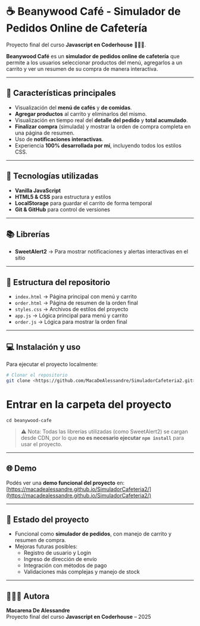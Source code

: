 # ☕ Beanywood Café - Simulador de Pedidos Online de Cafetería

Proyecto final del curso **Javascript en Coderhouse** 👩🏻‍💻.  

**Beanywood Café** es un **simulador de pedidos online de cafetería** que permite a los usuarios seleccionar productos del menú, agregarlos a un carrito y ver un resumen de su compra de manera interactiva.  

---

## 📌 Características principales

- Visualización del **menú de cafés** y **de comidas**.  
- **Agregar productos** al carrito y eliminarlos del mismo.  
- Visualización en tiempo real del **detalle del pedido** y **total acumulado**.  
- **Finalizar compra** (simulada) y mostrar la orden de compra completa en una página de resumen.  
- Uso de **notificaciones interactivas**.  
- Experiencia **100% desarrollada por mí**, incluyendo todos los estilos CSS. 

---

## 🧰 Tecnologías utilizadas

- **Vanilla JavaScript**  
- **HTML5 & CSS** para estructura y estilos  
- **LocalStorage** para guardar el carrito de forma temporal  
- **Git & GitHub** para control de versiones  

---

## 📚 Librerías

- **SweetAlert2** → Para mostrar notificaciones y alertas interactivas en el sitio

---

## 📁 Estructura del repositorio

- `index.html` → Página principal con menú y carrito  
- `order.html` → Página de resumen de la orden final  
- `styles.css` → Archivos de estilos del proyecto  
- `app.js` → Lógica principal para menú y carrito  
- `order.js` → Lógica para mostrar la orden final  

---

## 💻 Instalación y uso

Para ejecutar el proyecto localmente:  

```bash
# Clonar el repositorio
git clone <https://github.com/MacaDeAlessandre/SimuladorCafeteria2.git>
```

# Entrar en la carpeta del proyecto
```
cd beanywood-cafe
```

> ⚠️ Nota: Todas las librerías utilizadas (como SweetAlert2) se cargan desde CDN, por lo que **no es necesario ejecutar `npm install`** para usar el proyecto.

---

## 🌐 Demo

Podés ver una **demo funcional del proyecto** en:  
[https://macadealessandre.github.io/SimuladorCafeteria2/](https://macadealessandre.github.io/SimuladorCafeteria2/)

---

## 🚧 Estado del proyecto

- Funcional como **simulador de pedidos**, con manejo de carrito y resumen de compra.  
- Mejoras futuras posibles:  
  - Registro de usuario y Login  
  - Ingreso de dirección de envío  
  - Integración con métodos de pago  
  - Validaciones más complejas y manejo de stock  

---

## 🙋🏻‍♀️ Autora

**Macarena De Alessandre**  
Proyecto final del curso **Javascript en Coderhouse** – 2025